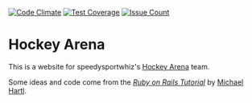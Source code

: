 [![Code Climate](https://codeclimate.com/github/mwitte98/HockeyArena/badges/gpa.svg)](https://codeclimate.com/github/mwitte98/HockeyArena)
[![Test Coverage](https://codeclimate.com/github/mwitte98/HockeyArena/badges/coverage.svg)](https://codeclimate.com/github/mwitte98/HockeyArena/coverage)
[![Issue Count](https://codeclimate.com/github/mwitte98/HockeyArena/badges/issue_count.svg)](https://codeclimate.com/github/mwitte98/HockeyArena)

# Hockey Arena

This is a website for speedysportwhiz's [Hockey Arena](http://www.hockeyarena.net/en/) team.

Some ideas and code come from the [*Ruby on Rails Tutorial*](http://railstutorial.org/)
by [Michael Hartl](http://michaelhartl.com/).